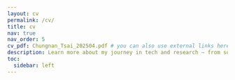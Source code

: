 ```yaml
---
layout: cv
permalink: /cv/
title: cv
nav: true
nav_order: 5
cv_pdf: Chungnan_Tsai_202504.pdf # you can also use external links here
description: Learn more about my journey in tech and research — from software development to AI innovation — all in one place.
toc:
  sidebar: left
---
```

